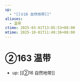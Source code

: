 ```yaml
---
up:
  - "[[②16 自然地带]]"
aliases:
  - 温带
ctime: 2025-03-01T13:05:53+08:00
mtime: 2025-10-01T11:40:36+08:00
---
```


# ②163 温带

- up: [[②16 自然地带]]
